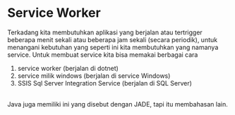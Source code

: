 # Service Worker
Terkadang kita membutuhkan aplikasi yang berjalan atau tertrigger beberapa menit sekali atau beberapa jam sekali (secara periodik), 
untuk menangani kebutuhan yang seperti ini kita membutuhkan yang namanya service. Untuk membuat service kita bisa memakai berbagai cara
1. service worker (berjalan di dotnet)
2. service milik windows (berjalan di service Windows)
3. SSIS Sql Server Integration Service (berjalan di SQL Server) 
<br/>
Java juga memiliki ini yang disebut dengan JADE, tapi itu membahasan lain.
